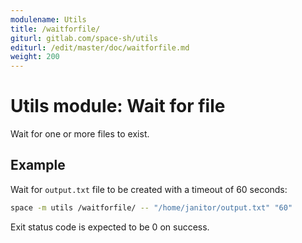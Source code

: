 ```yaml
---
modulename: Utils
title: /waitforfile/
giturl: gitlab.com/space-sh/utils
editurl: /edit/master/doc/waitforfile.md
weight: 200
---
```

# Utils module: Wait for file

Wait for one or more files to exist.


## Example

Wait for `output.txt` file to be created with a timeout of 60 seconds:
```sh
space -m utils /waitforfile/ -- "/home/janitor/output.txt" "60"
```

Exit status code is expected to be 0 on success.

